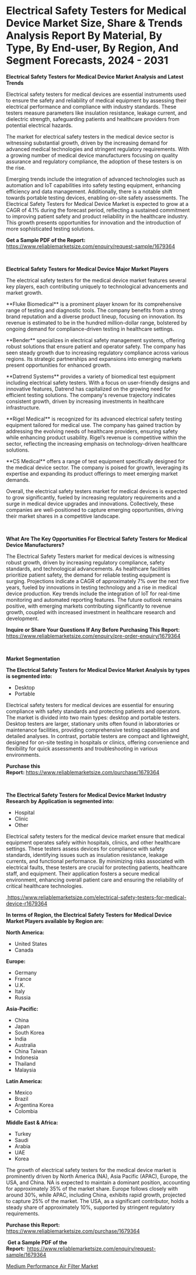 <p><h1>Electrical Safety Testers for Medical Device Market Size, Share & Trends Analysis Report By Material, By Type, By End-user, By Region, And Segment Forecasts, 2024 - 2031</h1></p><p><strong>Electrical Safety Testers for Medical Device Market Analysis and Latest Trends</strong></p>
<p><p>Electrical safety testers for medical devices are essential instruments used to ensure the safety and reliability of medical equipment by assessing their electrical performance and compliance with industry standards. These testers measure parameters like insulation resistance, leakage current, and dielectric strength, safeguarding patients and healthcare providers from potential electrical hazards.</p><p>The market for electrical safety testers in the medical device sector is witnessing substantial growth, driven by the increasing demand for advanced medical technologies and stringent regulatory requirements. With a growing number of medical device manufacturers focusing on quality assurance and regulatory compliance, the adoption of these testers is on the rise. </p><p>Emerging trends include the integration of advanced technologies such as automation and IoT capabilities into safety testing equipment, enhancing efficiency and data management. Additionally, there is a notable shift towards portable testing devices, enabling on-site safety assessments. The Electrical Safety Testers for Medical Device Market is expected to grow at a CAGR of 4.1% during the forecast period, reflecting a sustained commitment to improving patient safety and product reliability in the healthcare industry. This growth presents opportunities for innovation and the introduction of more sophisticated testing solutions.</p></p>
<p><strong>Get a Sample PDF of the Report:&nbsp;</strong> <a href="https://www.reliablemarketsize.com/enquiry/request-sample/1679364?utm_campaign=1879&utm_medium=2&utm_source=Github&utm_content=ia&utm_term=28122024&utm_id=electrical-safety-testers-for-medical-device">https://www.reliablemarketsize.com/enquiry/request-sample/1679364</a></p>
<p>&nbsp;</p>
<p><strong>Electrical Safety Testers for Medical Device Major Market Players</strong></p>
<p><p>The electrical safety testers for the medical device market features several key players, each contributing uniquely to technological advancements and market growth. </p><p>**Fluke Biomedical** is a prominent player known for its comprehensive range of testing and diagnostic tools. The company benefits from a strong brand reputation and a diverse product lineup, focusing on innovation. Its revenue is estimated to be in the hundred million-dollar range, bolstered by ongoing demand for compliance-driven testing in healthcare settings.</p><p>**Bender** specializes in electrical safety management systems, offering robust solutions that ensure patient and operator safety. The company has seen steady growth due to increasing regulatory compliance across various regions. Its strategic partnerships and expansions into emerging markets present opportunities for enhanced growth.</p><p>**Datrend Systems** provides a variety of biomedical test equipment including electrical safety testers. With a focus on user-friendly designs and innovative features, Datrend has capitalized on the growing need for efficient testing solutions. The company's revenue trajectory indicates consistent growth, driven by increasing investments in healthcare infrastructure.</p><p>**Rigel Medical** is recognized for its advanced electrical safety testing equipment tailored for medical use. The company has gained traction by addressing the evolving needs of healthcare providers, ensuring safety while enhancing product usability. Rigel’s revenue is competitive within the sector, reflecting the increasing emphasis on technology-driven healthcare solutions.</p><p>**CS Medical** offers a range of test equipment specifically designed for the medical device sector. The company is poised for growth, leveraging its expertise and expanding its product offerings to meet emerging market demands.</p><p>Overall, the electrical safety testers market for medical devices is expected to grow significantly, fueled by increasing regulatory requirements and a surge in medical device upgrades and innovations. Collectively, these companies are well-positioned to capture emerging opportunities, driving their market shares in a competitive landscape.</p></p>
<p>&nbsp;</p>
<p><strong>What Are The Key Opportunities For Electrical Safety Testers for Medical Device Manufacturers?</strong></p>
<p><p>The Electrical Safety Testers market for medical devices is witnessing robust growth, driven by increasing regulatory compliance, safety standards, and technological advancements. As healthcare facilities prioritize patient safety, the demand for reliable testing equipment is surging. Projections indicate a CAGR of approximately 7% over the next five years, fueled by innovations in testing technology and a rise in medical device production. Key trends include the integration of IoT for real-time monitoring and automated reporting features. The future outlook remains positive, with emerging markets contributing significantly to revenue growth, coupled with increased investment in healthcare research and development.</p></p>
<p><strong>Inquire or Share Your Questions If Any Before Purchasing This Report:</strong> <a href="https://www.reliablemarketsize.com/enquiry/pre-order-enquiry/1679364?utm_campaign=1879&utm_medium=2&utm_source=Github&utm_content=ia&utm_term=28122024&utm_id=electrical-safety-testers-for-medical-device">https://www.reliablemarketsize.com/enquiry/pre-order-enquiry/1679364</a></p>
<p>&nbsp;</p>
<p><strong>Market Segmentation</strong></p>
<p><strong>The Electrical Safety Testers for Medical Device Market Analysis by types is segmented into:</strong></p>
<p><ul><li>Desktop</li><li>Portable</li></ul></p>
<p><p>Electrical safety testers for medical devices are essential for ensuring compliance with safety standards and protecting patients and operators. The market is divided into two main types: desktop and portable testers. Desktop testers are larger, stationary units often found in laboratories or maintenance facilities, providing comprehensive testing capabilities and detailed analyses. In contrast, portable testers are compact and lightweight, designed for on-site testing in hospitals or clinics, offering convenience and flexibility for quick assessments and troubleshooting in various environments.</p></p>
<p><strong>Purchase this Report:&nbsp;</strong><a href="https://www.reliablemarketsize.com/purchase/1679364?utm_campaign=1879&utm_medium=2&utm_source=Github&utm_content=ia&utm_term=28122024&utm_id=electrical-safety-testers-for-medical-device">https://www.reliablemarketsize.com/purchase/1679364</a></p>
<p>&nbsp;</p>
<p><strong>The Electrical Safety Testers for Medical Device Market Industry Research by Application is segmented into:</strong></p>
<p><ul><li>Hospital</li><li>Clinic</li><li>Other</li></ul></p>
<p><p>Electrical safety testers for the medical device market ensure that medical equipment operates safely within hospitals, clinics, and other healthcare settings. These testers assess devices for compliance with safety standards, identifying issues such as insulation resistance, leakage currents, and functional performance. By minimizing risks associated with electrical faults, these testers are crucial for protecting patients, healthcare staff, and equipment. Their application fosters a secure medical environment, enhancing overall patient care and ensuring the reliability of critical healthcare technologies.</p></p>
<p><a href="https://www.reliablemarketsize.com/electrical-safety-testers-for-medical-device-r1679364?utm_campaign=1879&utm_medium=2&utm_source=Github&utm_content=ia&utm_term=28122024&utm_id=electrical-safety-testers-for-medical-device">&nbsp;https://www.reliablemarketsize.com/electrical-safety-testers-for-medical-device-r1679364</a></p>
<p><strong>In terms of Region, the Electrical Safety Testers for Medical Device Market Players available by Region are:</strong></p>
<p>
    <p> <strong> North America: </strong>
        <ul>
            <li>United States</li>
            <li>Canada</li>
        </ul>
        </p> 
    <p> <strong> Europe: </strong>
        <ul>
            <li>Germany</li>
            <li>France</li>
            <li>U.K.</li>
            <li>Italy</li>
            <li>Russia</li>
        </ul>
        </p> 
    <p> <strong> Asia-Pacific: </strong>
        <ul>
            <li>China</li>
            <li>Japan</li>
            <li>South Korea</li>
            <li>India</li>
            <li>Australia</li>
            <li>China Taiwan</li>
            <li>Indonesia</li>
            <li>Thailand</li>
            <li>Malaysia</li>
        </ul>
        </p> 
    <p> <strong> Latin America: </strong>
        <ul>
            <li>Mexico</li>
            <li>Brazil</li>
            <li>Argentina Korea</li>
            <li>Colombia</li>
        </ul>
        </p> 
    <p> <strong> Middle East & Africa: </strong>
        <ul>
            <li>Turkey</li>
            <li>Saudi</li>
            <li>Arabia</li>
            <li>UAE</li>
            <li>Korea</li>
        </ul>
    </p>
    </p>
<p><p>The growth of electrical safety testers for the medical device market is prominently driven by North America (NA), Asia Pacific (APAC), Europe, the USA, and China. NA is expected to maintain a dominant position, accounting for approximately 35% of the market share. Europe follows closely with around 30%, while APAC, including China, exhibits rapid growth, projected to capture 25% of the market. The USA, as a significant contributor, holds a steady share of approximately 10%, supported by stringent regulatory requirements.</p></p>
<p><strong>Purchase this Report: </strong><a href="https://www.reliablemarketsize.com/purchase/1679364?utm_campaign=1879&utm_medium=2&utm_source=Github&utm_content=ia&utm_term=28122024&utm_id=electrical-safety-testers-for-medical-device">https://www.reliablemarketsize.com/purchase/1679364</a></p>
<p>&nbsp;<strong>Get a Sample PDF of the Report:&nbsp;&nbsp;</strong><a href="https://www.reliablemarketsize.com/enquiry/request-sample/1679364?utm_campaign=1879&utm_medium=2&utm_source=Github&utm_content=ia&utm_term=28122024&utm_id=electrical-safety-testers-for-medical-device">https://www.reliablemarketsize.com/enquiry/request-sample/1679364</a></p>
<p><strong></strong></p>
<p><p><a href="https://github.com/FassouRP/Market-Research-Report-List-6/blob/main/medium-performance-air-filter-market.md?utm_campaign=1879&utm_medium=2&utm_source=Github&utm_content=ia&utm_term=28122024&utm_id=electrical-safety-testers-for-medical-device">Medium Performance Air Filter Market</a></p></p>